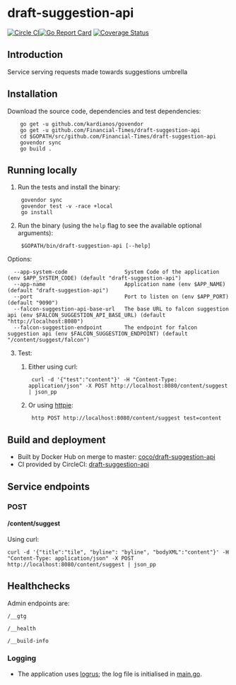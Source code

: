 # draft-suggestion-api

[![Circle CI](https://circleci.com/gh/Financial-Times/draft-suggestion-api/tree/master.png?style=shield)](https://circleci.com/gh/Financial-Times/draft-suggestion-api/tree/master)[![Go Report Card](https://goreportcard.com/badge/github.com/Financial-Times/draft-suggestion-api)](https://goreportcard.com/report/github.com/Financial-Times/draft-suggestion-api) [![Coverage Status](https://coveralls.io/repos/github/Financial-Times/draft-suggestion-api/badge.svg)](https://coveralls.io/github/Financial-Times/draft-suggestion-api)

## Introduction

Service serving requests made towards suggestions umbrella

## Installation

Download the source code, dependencies and test dependencies:

        go get -u github.com/kardianos/govendor
        go get -u github.com/Financial-Times/draft-suggestion-api
        cd $GOPATH/src/github.com/Financial-Times/draft-suggestion-api
        govendor sync
        go build .

## Running locally

1. Run the tests and install the binary:

        govendor sync
        govendor test -v -race +local
        go install

2. Run the binary (using the `help` flag to see the available optional arguments):

        $GOPATH/bin/draft-suggestion-api [--help]

Options:

      --app-system-code                  System Code of the application (env $APP_SYSTEM_CODE) (default "draft-suggestion-api")
      --app-name                         Application name (env $APP_NAME) (default "draft-suggestion-api")
      --port                             Port to listen on (env $APP_PORT) (default "9090")
      --falcon-suggestion-api-base-url   The base URL to falcon suggestion api (env $FALCON_SUGGESTION_API_BASE_URL) (default "http://localhost:8080")
      --falcon-suggestion-endpoint       The endpoint for falcon suggestion api (env $FALCON_SUGGESTION_ENDPOINT) (default "/content/suggest/falcon")
        
3. Test:

    1. Either using curl:

            curl -d '{"test":"content"}' -H "Content-Type: application/json" -X POST http://localhost:8080/content/suggest | json_pp

    1. Or using [httpie](https://github.com/jkbrzt/httpie):

            http POST http://localhost:8080/content/suggest test=content

## Build and deployment

* Built by Docker Hub on merge to master: [coco/draft-suggestion-api](https://hub.docker.com/r/coco/draft-suggestion-api/)
* CI provided by CircleCI: [draft-suggestion-api](https://circleci.com/gh/Financial-Times/draft-suggestion-api)

## Service endpoints

### POST
#### /content/suggest
Using curl:

    curl -d '{"title":"tile", "byline": "byline", "bodyXML":"content"}' -H "Content-Type: application/json" -X POST http://localhost:8080/content/suggest | json_pp

## Healthchecks
Admin endpoints are:

`/__gtg`

`/__health`

`/__build-info`

### Logging

* The application uses [logrus](https://github.com/Sirupsen/logrus); the log file is initialised in [main.go](main.go).